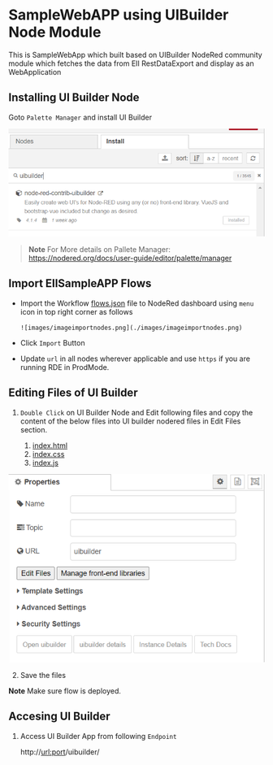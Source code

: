 # SampleWebAPP using UIBuilder Node Module

This is SampleWebApp which built based on UIBuilder NodeRed community module which fetches the data from EII RestDataExport and display as an WebApplication

## Installing UI Builder Node

Goto `Palette Manager` and install UI Builder

![img_pallet.png](./images/img_pallet.png)

> **Note**
> For More details on Pallete Manager: <https://nodered.org/docs/user-guide/editor/palette/manager>

## Import EIISampleAPP Flows

* Import the Workflow [flows.json](./flows.json) file to NodeRed dashboard using `menu` icon in top right corner as follows

      ![images/imageimportnodes.png](./images/imageimportnodes.png)

* Click `Import` Button

* Update `url` in all nodes wherever applicable and use `https` if you are running RDE in ProdMode.

## Editing Files of UI Builder

1. `Double Click` on UI Builder Node and Edit following files and copy the content of the below files into UI builder nodered files in Edit Files section.

    1. [index.html](./index.html)
    2. [index.css](./index.css)
    3. [index.js](./index.js)

![img_edit_files.png](./images/img_edit_files.png)

2. Save the files

**Note** Make sure flow is deployed.

## Accesing UI Builder

1. Access UI Builder App from following `Endpoint`

    http://<url:port>/uibuilder/
